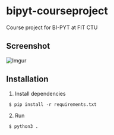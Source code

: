 # bipyt-courseproject
Course project for BI-PYT at FIT CTU

## Screenshot

![Imgur](http://i.imgur.com/ZO0u0kT.png)

## Installation

1. Install dependencies

  ```
   $ pip install -r requirements.txt
  ```

2. Run

  ```
   $ python3 .
  ```
